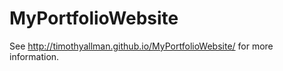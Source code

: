 # MyPortfolioWebsite

See <http://timothyallman.github.io/MyPortfolioWebsite/> for more information.
